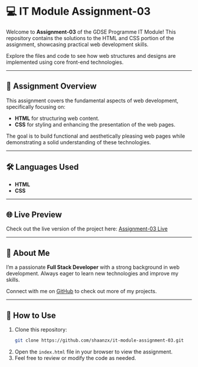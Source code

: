 # 💻 IT Module Assignment-03

Welcome to **Assignment-03** of the GDSE Programme IT Module! This repository contains the solutions to the HTML and CSS portion of the assignment, showcasing practical web development skills.

Explore the files and code to see how web structures and designs are implemented using core front-end technologies.

---

## 📝 Assignment Overview

This assignment covers the fundamental aspects of web development, specifically focusing on:

- **HTML** for structuring web content.
- **CSS** for styling and enhancing the presentation of the web pages.

The goal is to build functional and aesthetically pleasing web pages while demonstrating a solid understanding of these technologies.

---

## 🛠️ Languages Used

- **HTML**
- **CSS**

---

## 🌐 Live Preview

Check out the live version of the project here: [Assignment-03 Live](https://it-module-assignment-03.web.app/)

---

## 🚀 About Me

I’m a passionate **Full Stack Developer** with a strong background in web development. Always eager to learn new technologies and improve my skills.

Connect with me on [GitHub](https://github.com/shaanzx) to check out more of my projects.

---

## 📖 How to Use

1. Clone this repository:
   ```bash
   git clone https://github.com/shaanzx/it-module-assignment-03.git
   ```
2. Open the `index.html` file in your browser to view the assignment.
3. Feel free to review or modify the code as needed.
